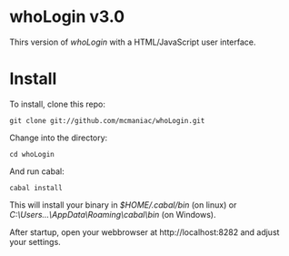 whoLogin v3.0
===

Thirs version of *whoLogin* with a HTML/JavaScript user interface.


Install
===

To install, clone this repo:

    git clone git://github.com/mcmaniac/whoLogin.git

Change into the directory:

    cd whoLogin

And run cabal:

    cabal install

This will install your binary in *$HOME/.cabal/bin* (on linux) or
*C:\Users\...\AppData\Roaming\cabal\bin* (on Windows).

After startup, open your webbrowser at http://localhost:8282 and adjust your
settings.
